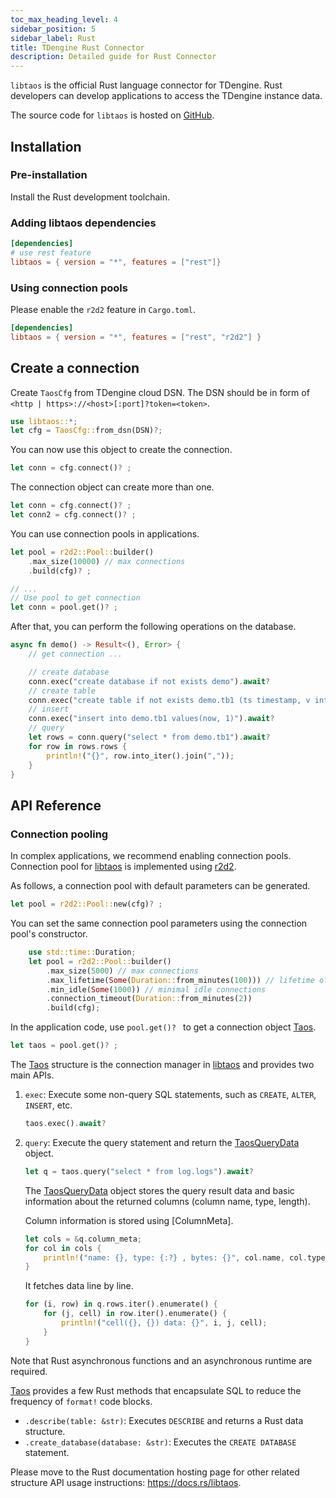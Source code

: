 ```yaml
---
toc_max_heading_level: 4
sidebar_position: 5
sidebar_label: Rust
title: TDengine Rust Connector
description: Detailed guide for Rust Connector
---
```



`libtaos` is the official Rust language connector for TDengine. Rust developers can develop applications to access the TDengine instance data.

The source code for `libtaos` is hosted on [GitHub](https://github.com/taosdata/libtaos-rs).

## Installation

### Pre-installation
  
Install the Rust development toolchain.

### Adding libtaos dependencies

```toml
[dependencies]
# use rest feature
libtaos = { version = "*", features = ["rest"]}
```

### Using connection pools

Please enable the `r2d2` feature in `Cargo.toml`.

```toml
[dependencies]
libtaos = { version = "*", features = ["rest", "r2d2"] }
```

## Create a connection

Create `TaosCfg` from TDengine cloud DSN. The DSN should be in form of `<http | https>://<host>[:port]?token=<token>`.

```rust
use libtaos::*;
let cfg = TaosCfg::from_dsn(DSN)?;
```

You can now use this object to create the connection.

```rust
let conn = cfg.connect()? ;
```

The connection object can create more than one.

```rust
let conn = cfg.connect()? ;
let conn2 = cfg.connect()? ;
```

You can use connection pools in applications.

```rust
let pool = r2d2::Pool::builder()
    .max_size(10000) // max connections
    .build(cfg)? ;

// ...
// Use pool to get connection
let conn = pool.get()? ;
```

After that, you can perform the following operations on the database.

```rust
async fn demo() -> Result<(), Error> {
    // get connection ...

    // create database
    conn.exec("create database if not exists demo").await?
    // create table
    conn.exec("create table if not exists demo.tb1 (ts timestamp, v int)").await?
    // insert
    conn.exec("insert into demo.tb1 values(now, 1)").await?
    // query
    let rows = conn.query("select * from demo.tb1").await?
    for row in rows.rows {
        println!("{}", row.into_iter().join(","));
    }
}
```

## API Reference

### Connection pooling

In complex applications, we recommend enabling connection pools. Connection pool for [libtaos] is implemented using [r2d2].

As follows, a connection pool with default parameters can be generated.

```rust
let pool = r2d2::Pool::new(cfg)? ;
```

You can set the same connection pool parameters using the connection pool's constructor.

```rust
    use std::time::Duration;
    let pool = r2d2::Pool::builder()
        .max_size(5000) // max connections
        .max_lifetime(Some(Duration::from_minutes(100))) // lifetime of each connection
        .min_idle(Some(1000)) // minimal idle connections
        .connection_timeout(Duration::from_minutes(2))
        .build(cfg);
```

In the application code, use `pool.get()? ` to get a connection object [Taos].

```rust
let taos = pool.get()? ;
```

The [Taos] structure is the connection manager in [libtaos] and provides two main APIs.

1. `exec`: Execute some non-query SQL statements, such as `CREATE`, `ALTER`, `INSERT`, etc.

    ```rust
    taos.exec().await?
    ```

2. `query`: Execute the query statement and return the [TaosQueryData] object.

    ```rust
    let q = taos.query("select * from log.logs").await?
    ```

    The [TaosQueryData] object stores the query result data and basic information about the returned columns (column name, type, length).

    Column information is stored using [ColumnMeta].

    ```rust
    let cols = &q.column_meta;
    for col in cols {
        println!("name: {}, type: {:?} , bytes: {}", col.name, col.type_, col.bytes);
    }
    ```

    It fetches data line by line.

    ```rust
    for (i, row) in q.rows.iter().enumerate() {
        for (j, cell) in row.iter().enumerate() {
            println!("cell({}, {}) data: {}", i, j, cell);
        }
    }
    ```

Note that Rust asynchronous functions and an asynchronous runtime are required.

[Taos] provides a few Rust methods that encapsulate SQL to reduce the frequency of `format!` code blocks.

- `.describe(table: &str)`: Executes `DESCRIBE` and returns a Rust data structure.
- `.create_database(database: &str)`: Executes the `CREATE DATABASE` statement.


Please move to the Rust documentation hosting page for other related structure API usage instructions: <https://docs.rs/libtaos>.

[libtaos]: https://github.com/taosdata/libtaos-rs
[tdengine]: https://github.com/taosdata/TDengine
[r2d2]: https://crates.io/crates/r2d2
[TaosCfg]: https://docs.rs/libtaos/latest/libtaos/struct.TaosCfg.html
[Taos]: https://docs.rs/libtaos/latest/libtaos/struct.Taos.html
[TaosQueryData]: https://docs.rs/libtaos/latest/libtaos/field/struct.TaosQueryData.html
[Field]: https://docs.rs/libtaos/latest/libtaos/field/enum.Field.html
